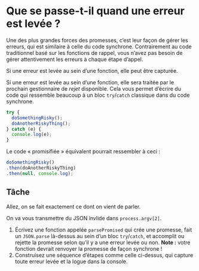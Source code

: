 # Que se passe-t-il quand une erreur est levée ?

Une des plus grandes forces des promesses, c’est leur façon de gérer les
erreurs, qui est similaire à celle du code synchrone.  Contrairement au code
traditionnel basé sur les fonctions de rappel, vous n’avez pas besoin de gérer
attentivement les erreurs à chaque étape d’appel.

Si une erreur est levée au sein d’une fonction, elle peut être capturée.

Si une erreur est levée au sein d’une fonction, elle sera traitée par le prochain
gestionnaire de *rejet* disponible.  Cela vous permet d’écrire du code qui
ressemble beaucoup à un bloc `try`/`catch` classique dans du code synchrone.

```js
try {
  doSomethingRisky();
  doAnotherRiskyThing();
} catch (e) {
  console.log(e);
}
```

Le code « promisifiée » équivalent pourrait ressembler à ceci :

```js
doSomethingRisky()
.then(doAnotherRiskyThing)
.then(null, console.log);
```

## Tâche

Allez, on se fait exactement ce dont on vient de parler.

On va vous transmettre du JSON invlide dans `process.argv[2]`.

1. Écrivez une fonction appelée `parsePromised` qui crée une promesse,
    fait un `JSON.parse` là-dessus au sein d’un bloc `try`/`catch`, et
    accomplit ou rejette la promesse selon qu’il y a une erreur levée ou non.
    **Note :** votre fonction devrait renvoyer la promesse de façon synchrone !
2. Construisez une séquence d’étapes comme celle ci-dessus, qui capture toute
    erreur levée et la logue dans la console.
